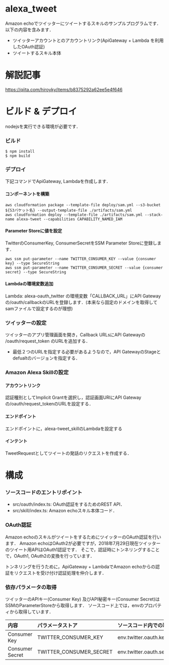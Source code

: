 # alexa_tweet
Amazon echoでツイッターにツイートするスキルのサンプルプログラムです．以下の内容を含みます．

- ツイッターアカウントとのアカウントリンク(ApiGateway + Lambda を利用したOAuth認証)
- ツイートするスキル本体

# 解説記事
https://qiita.com/hiroyky/items/b8375292a62ee5e4f646

# ビルド & デプロイ
nodejsを実行できる環境が必要です．

### ビルド
```
$ npm install
$ npm build
```

### デプロイ
下記コマンドでApiGateway, Lambdaを作成します．

#### コンポーネントを構築

```
aws cloudformation package --template-file deploy/sam.yml --s3-bucket ${S3バケット名} --output-template-file ./artifacts/sam.yml 
aws cloudformation deploy --template-file ./artifacts/sam.yml --stack-name alexa-tweet --capabilities CAPABILITY_NAMED_IAM
```

#### Parameter Storeに値を設定

TwitterのConsumerKey, ConsumerSecretをSSM Parameter Storeに登録します．

```
aws ssm put-parameter --name TWITTER_CONSUMER_KEY --value {consumer key} --type SecureString
aws ssm put-parameter --name TWITTER_CONSUMER_SECRET --value {consumer secret} --type SecureString
```

#### Lambdaの環境変数追加

Lambda: alexa-oauth_twitter の環境変数「CALLBACK_URL」にAPI Gatewayの/oauth/callbackのURLを登録します．(本来なら固定のドメインを取得してsamファイルで設定するのが理想)

### ツイッターの設定
ツイッターのアプリ管理画面を開き，Callback URLsにAPI Gatewayの /oauth/request_token のURLを追加する．

- 最低２つのURLを指定する必要があるようなので，API GatewayのStageとdefualtのバージョンを指定する．

### Amazon Alexa Skillの設定

#### アカウントリンク
認証種別としてImplicit Grantを選択し，認証画面URIにAPI Gatewayの/oauth/request_tokenのURLを設定する．

#### エンドポイント
エンドポイントに，alexa-tweet_skillのLambdaを設定する

#### インテント
TweetRequestとしてツイートの発話のリクエストを作成する．

# 構成
### ソースコードのエントリポイント
- src/oauth/index.ts: OAuth認証をするためのREST API．
- src/skill/index.ts: Amazon echoスキル本体コード．

### OAuth認証
Amazon echoのスキルがツイートをするためにツイッターのOAuth認証を行います．
Amazon echoはOAuth2が必要ですが，2018年7月29日現在ツイッターのツイート用APIはOAuth1認証です．
そこで，認証時にトンネリングすることで，OAuth1, OAuth2の変換を行っています．

トンネリングを行うために，ApiGateway + LambdaでAmazon echoからの認証をリクエストを受け付け認証処理を仲介します．

### 依存パラメータの取得
ツイッターのAPIキー(Consumer Key) 及びAPI秘密キー(Consumer Secret)はSSMのParameterStoreから取得します．
ソースコード上では，envのプロパティから取得しています．

| 内容 | パラメータストア | ソースコード内での取得 | 
|:---|:----|:---|
| Consumer Key | TWITTER_CONSUMER_KEY | env.twitter.oauth.key | 
| Consumer Secret | TWITTER_CONSUMER_SECRET | env.twitter.oauth.secret |

